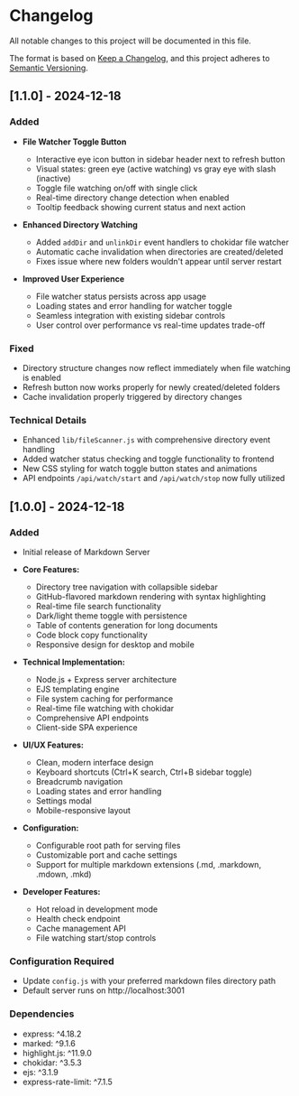 # Changelog

All notable changes to this project will be documented in this file.

The format is based on [Keep a Changelog](https://keepachangelog.com/en/1.0.0/),
and this project adheres to [Semantic Versioning](https://semver.org/spec/v2.0.0.html).

## [1.1.0] - 2024-12-18

### Added
- **File Watcher Toggle Button**
  - Interactive eye icon button in sidebar header next to refresh button
  - Visual states: green eye (active watching) vs gray eye with slash (inactive)
  - Toggle file watching on/off with single click
  - Real-time directory change detection when enabled
  - Tooltip feedback showing current status and next action
  
- **Enhanced Directory Watching**
  - Added `addDir` and `unlinkDir` event handlers to chokidar file watcher
  - Automatic cache invalidation when directories are created/deleted
  - Fixes issue where new folders wouldn't appear until server restart
  
- **Improved User Experience**
  - File watcher status persists across app usage
  - Loading states and error handling for watcher toggle
  - Seamless integration with existing sidebar controls
  - User control over performance vs real-time updates trade-off

### Fixed
- Directory structure changes now reflect immediately when file watching is enabled
- Refresh button now works properly for newly created/deleted folders
- Cache invalidation properly triggered by directory changes

### Technical Details
- Enhanced `lib/fileScanner.js` with comprehensive directory event handling
- Added watcher status checking and toggle functionality to frontend
- New CSS styling for watch toggle button states and animations
- API endpoints `/api/watch/start` and `/api/watch/stop` now fully utilized

## [1.0.0] - 2024-12-18

### Added
- Initial release of Markdown Server
- **Core Features:**
  - Directory tree navigation with collapsible sidebar
  - GitHub-flavored markdown rendering with syntax highlighting
  - Real-time file search functionality
  - Dark/light theme toggle with persistence
  - Table of contents generation for long documents
  - Code block copy functionality
  - Responsive design for desktop and mobile
  
- **Technical Implementation:**
  - Node.js + Express server architecture
  - EJS templating engine
  - File system caching for performance
  - Real-time file watching with chokidar
  - Comprehensive API endpoints
  - Client-side SPA experience
  
- **UI/UX Features:**
  - Clean, modern interface design
  - Keyboard shortcuts (Ctrl+K search, Ctrl+B sidebar toggle)
  - Breadcrumb navigation
  - Loading states and error handling
  - Settings modal
  - Mobile-responsive layout
  
- **Configuration:**
  - Configurable root path for serving files
  - Customizable port and cache settings
  - Support for multiple markdown extensions (.md, .markdown, .mdown, .mkd)
  
- **Developer Features:**
  - Hot reload in development mode
  - Health check endpoint
  - Cache management API
  - File watching start/stop controls

### Configuration Required
- Update `config.js` with your preferred markdown files directory path
- Default server runs on http://localhost:3001

### Dependencies
- express: ^4.18.2
- marked: ^9.1.6  
- highlight.js: ^11.9.0
- chokidar: ^3.5.3
- ejs: ^3.1.9
- express-rate-limit: ^7.1.5